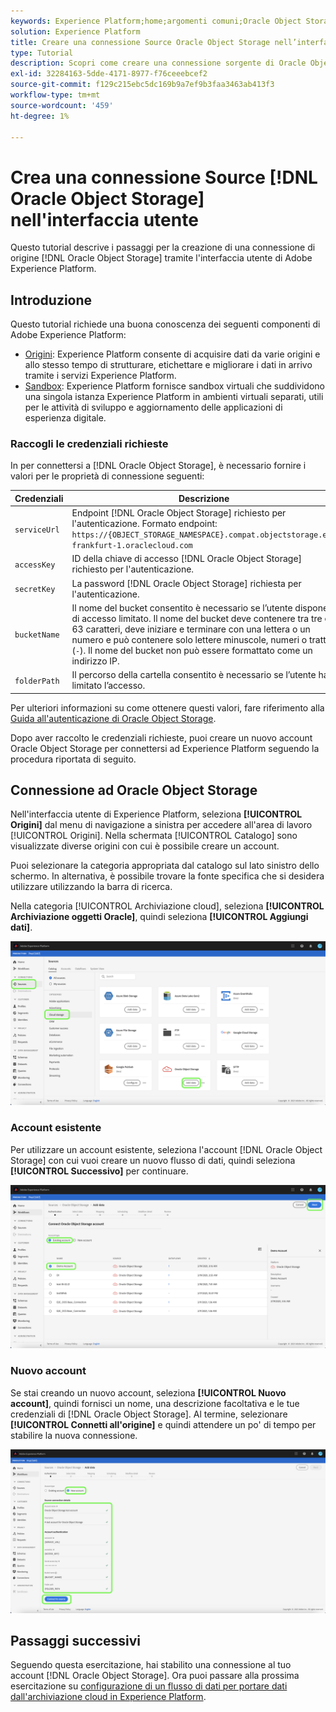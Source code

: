 ```yaml
---
keywords: Experience Platform;home;argomenti comuni;Oracle Object Storage;oracle object storage
solution: Experience Platform
title: Creare una connessione Source Oracle Object Storage nell’interfaccia utente
type: Tutorial
description: Scopri come creare una connessione sorgente di Oracle Object Storage utilizzando l’interfaccia utente di Adobe Experience Platform.
exl-id: 32284163-5dde-4171-8977-f76ceeebcef2
source-git-commit: f129c215ebc5dc169b9a7ef9b3faa3463ab413f3
workflow-type: tm+mt
source-wordcount: '459'
ht-degree: 1%

---
```


# Crea una connessione Source [!DNL Oracle Object Storage] nell&#39;interfaccia utente

Questo tutorial descrive i passaggi per la creazione di una connessione di origine [!DNL Oracle Object Storage] tramite l&#39;interfaccia utente di Adobe Experience Platform.

## Introduzione

Questo tutorial richiede una buona conoscenza dei seguenti componenti di Adobe Experience Platform:

* [Origini](../../../../home.md): Experience Platform consente di acquisire dati da varie origini e allo stesso tempo di strutturare, etichettare e migliorare i dati in arrivo tramite i servizi Experience Platform.
* [Sandbox](../../../../../sandboxes/home.md): Experience Platform fornisce sandbox virtuali che suddividono una singola istanza Experience Platform in ambienti virtuali separati, utili per le attività di sviluppo e aggiornamento delle applicazioni di esperienza digitale.

### Raccogli le credenziali richieste

In per connettersi a [!DNL Oracle Object Storage], è necessario fornire i valori per le proprietà di connessione seguenti:

| Credenziali | Descrizione |
| ---------- | ----------- |
| `serviceUrl` | Endpoint [!DNL Oracle Object Storage] richiesto per l&#39;autenticazione. Formato endpoint: `https://{OBJECT_STORAGE_NAMESPACE}.compat.objectstorage.eu-frankfurt-1.oraclecloud.com` |
| `accessKey` | ID della chiave di accesso [!DNL Oracle Object Storage] richiesto per l&#39;autenticazione. |
| `secretKey` | La password [!DNL Oracle Object Storage] richiesta per l&#39;autenticazione. |
| `bucketName` | Il nome del bucket consentito è necessario se l’utente dispone di accesso limitato. Il nome del bucket deve contenere tra tre e 63 caratteri, deve iniziare e terminare con una lettera o un numero e può contenere solo lettere minuscole, numeri o trattini (`-`). Il nome del bucket non può essere formattato come un indirizzo IP. |
| `folderPath` | Il percorso della cartella consentito è necessario se l’utente ha limitato l’accesso. |

Per ulteriori informazioni su come ottenere questi valori, fare riferimento alla [Guida all&#39;autenticazione di Oracle Object Storage](https://docs.oracle.com/en-us/iaas/Content/Identity/Concepts/usercredentials.htm#User_Credentials).

Dopo aver raccolto le credenziali richieste, puoi creare un nuovo account Oracle Object Storage per connettersi ad Experience Platform seguendo la procedura riportata di seguito.

## Connessione ad Oracle Object Storage

Nell&#39;interfaccia utente di Experience Platform, seleziona **[!UICONTROL Origini]** dal menu di navigazione a sinistra per accedere all&#39;area di lavoro [!UICONTROL Origini]. Nella schermata [!UICONTROL Catalogo] sono visualizzate diverse origini con cui è possibile creare un account.

Puoi selezionare la categoria appropriata dal catalogo sul lato sinistro dello schermo. In alternativa, è possibile trovare la fonte specifica che si desidera utilizzare utilizzando la barra di ricerca.

Nella categoria [!UICONTROL Archiviazione cloud], seleziona **[!UICONTROL Archiviazione oggetti Oracle]**, quindi seleziona **[!UICONTROL Aggiungi dati]**.

![catalogo](../../../../images/tutorials/create/oracle-object-storage/catalog.png)

### Account esistente

Per utilizzare un account esistente, seleziona l&#39;account [!DNL Oracle Object Storage] con cui vuoi creare un nuovo flusso di dati, quindi seleziona **[!UICONTROL Successivo]** per continuare.

![esistente](../../../../images/tutorials/create/oracle-object-storage/existing.png)

### Nuovo account

Se stai creando un nuovo account, seleziona **[!UICONTROL Nuovo account]**, quindi fornisci un nome, una descrizione facoltativa e le tue credenziali di [!DNL Oracle Object Storage]. Al termine, selezionare **[!UICONTROL Connetti all&#39;origine]** e quindi attendere un po&#39; di tempo per stabilire la nuova connessione.

![nuovo](../../../../images/tutorials/create/oracle-object-storage/new.png)

## Passaggi successivi

Seguendo questa esercitazione, hai stabilito una connessione al tuo account [!DNL Oracle Object Storage]. Ora puoi passare alla prossima esercitazione su [configurazione di un flusso di dati per portare dati dall&#39;archiviazione cloud in Experience Platform](../../dataflow/batch/cloud-storage.md).
